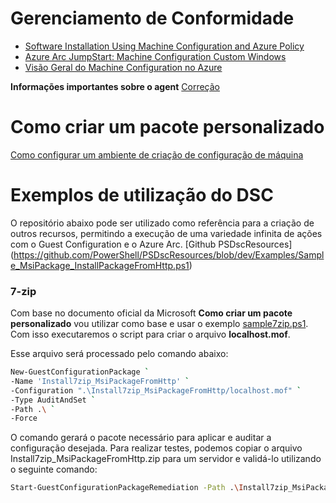 # Gerenciamento de Conformidade

- [Software Installation Using Machine Configuration and Azure Policy](https://techcommunity.microsoft.com/blog/coreinfrastructureandsecurityblog/software-installation-using-machine-configuration-and-azure-policy/3695636)
- [Azure Arc JumpStart: Machine Configuration Custom Windows](https://azurearcjumpstart.io/azure_arc_jumpstart/azure_arc_servers/day2/arc_automanage/arc_automanage_machine_configuration_custom_windows)
- [Visão Geral do Machine Configuration no Azure](https://learn.microsoft.com/pt-br/azure/governance/machine-configuration/overview)

**Informações importantes sobre o agent**
[Correção](https://learn.microsoft.com/pt-br/azure/governance/machine-configuration/whats-new/agent)

# Como criar um pacote personalizado
[Como configurar um ambiente de criação de configuração de máquina](https://learn.microsoft.com/pt-br/azure/governance/machine-configuration/how-to/develop-custom-package/1-set-up-authoring-environment)

# Exemplos de utilização do DSC
O repositório abaixo pode ser utilizado como referência para a criação de outros recursos, permitindo a execução de uma variedade infinita de ações com o Guest Configuration e o Azure Arc.
[Github PSDscResources] (https://github.com/PowerShell/PSDscResources/blob/dev/Examples/Sample_MsiPackage_InstallPackageFromHttp.ps1)

### **7-zip**
Com base no documento oficial da Microsoft **Como criar um pacote personalizado** vou utilizar como base e usar o exemplo [sample7zip.ps1](https://raw.githubusercontent.com/fabiotreze/AzureArcDemo/refs/heads/main/Lab3/sample7zip.ps1). Com isso executaremos o script para criar o arquivo **localhost.mof**.

Esse arquivo será processado pelo comando abaixo:

```bash
New-GuestConfigurationPackage `
-Name 'Install7zip_MsiPackageFromHttp' `
-Configuration ".\Install7zip_MsiPackageFromHttp/localhost.mof" `
-Type AuditAndSet `
-Path .\ `
-Force
```

O comando gerará o pacote necessário para aplicar e auditar a configuração desejada. Para realizar testes, podemos copiar o arquivo Install7zip_MsiPackageFromHttp.zip para um servidor e validá-lo utilizando o seguinte comando:
```bash
Start-GuestConfigurationPackageRemediation -Path .\Install7zip_MsiPackageFromHttp.zip